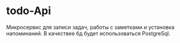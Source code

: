 # todo-Api
Микросервис для записи задач, работы с заметками и установка напоминаний.
В качествее бд будет использоваться PostgreSql.
